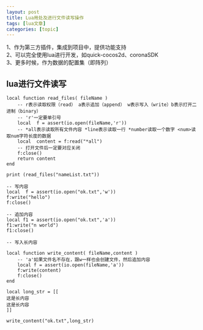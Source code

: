 ```yaml
---
layout: post
title: Lua用处及进行文件读写操作 
tags: [lua文章]
categories: [topic]
---
```

1、作为第三方插件，集成到项目中，提供功能支持  
2、可以完全使用lua进行开发，如quick-cocos2d、coronaSDK  
3、更多时候，作为数据的配置集（即阵列）

## lua进行文件读写

    
    
    local function read_files( fileName )
        -- r表示读取权限（read） a表示追加（append） w表示写入（write）b表示打开二进制（binary）
        -- 'r'一定要单引号
        local  f = assert(io.open(fileName,'r'))
        -- *all表示读取所有文件内容 *line表示读取一行 *number读取一个数字 <num>读取num字符长度的数据
        local  content = f:read("*all")
        -- 打开文件后一定要对应关闭
        f:close()
        return content
    end
    
    print (read_files("nameList.txt"))
    
    -- 写内容
    local  f = assert(io.open("ok.txt",'w'))
    f:write("hello")
    f:close()
    
    -- 追加内容
    local f1 = assert(io.open("ok.txt",'a'))
    f1:write("n world")
    f1:close()
    
    -- 写入长内容
    
    local function write_content( fileName,content )
        -- 'a'如果文件名不存在，跟w一样也会创建文件，然后追加内容
        local f = assert(io.open(fileName,'a'))
        f:write(content)
        f:close()
    end
    
    local long_str = [[
    这是长内容
    这是长内容
    ]]
    
    write_content("ok.txt",long_str)